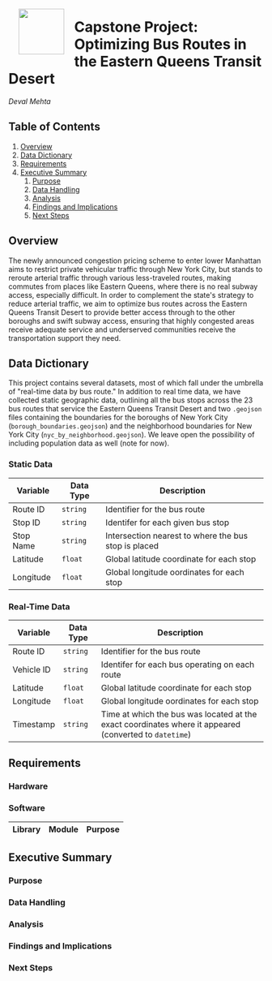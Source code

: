 <img src="http://imgur.com/1ZcRyrc.png" style="float: left; margin: 20px; height: 90px">

# Capstone Project: Optimizing Bus Routes in the Eastern Queens Transit Desert

*Deval Mehta*

## Table of Contents
1) [Overview](#Overview) 
2) [Data Dictionary](<#Data Dictionary>)
3) [Requirements](#Requirements)
4) [Executive Summary](<#Executive Summary>)
    1) [Purpose](<#Purpose>)
    2) [Data Handling](<#Data Handling>)
    3) [Analysis](#Analysis)
    4) [Findings and Implications](<#Findings and Implications>)
    5) [Next Steps](#Next-Steps)

## Overview
The newly announced congestion pricing scheme to enter lower Manhattan aims to restrict private vehicular traffic through New York City, but stands to reroute arterial traffic through various less-traveled routes, making commutes from places like Eastern Queens, where there is no real subway access, especially difficult. In order to complement the state's strategy to reduce arterial traffic, we aim to optimize bus routes across the Eastern Queens Transit Desert to provide better access through to the other boroughs and swift subway access, ensuring that highly congested areas receive adequate service and underserved communities receive the transportation support they need.

## Data Dictionary

This project contains several datasets, most of which fall under the umbrella of "real-time data by bus route." In addition to real time data, we have collected static geographic data, outlining all the bus stops across the 23 bus routes that service the Eastern Queens Transit Desert and two `.geojson` files containing the boundaries for the boroughs of New York City (`borough_boundaries.geojson`) and the neighborhood boundaries for New York City (`nyc_by_neighborhood.geojson`). We leave open the possibility of including population data as well (note for now).

### Static Data
| Variable | Data Type | Description |
|---|---|---|
| Route ID | `string` | Identifier for the bus route |
| Stop ID | `string` | Identifer for each given bus stop |
| Stop Name | `string` | Intersection nearest to where the bus stop is placed |
| Latitude | `float` | Global latitude coordinate for each stop |
| Longitude | `float` | Global longitude oordinates for each stop |

### Real-Time Data
| Variable | Data Type | Description |
|---|---|---|
| Route ID | `string` | Identifier for the bus route |
| Vehicle ID | `string` | Identifer for each bus operating on each route |
| Latitude | `float` | Global latitude coordinate for each stop |
| Longitude | `float` | Global longitude oordinates for each stop |
| Timestamp | `string` | Time at which the bus was located at the exact coordinates where it appeared (converted to `datetime`) |

## Requirements

### Hardware

### Software
| Library | Module | Purpose |
|---|---|---|

## Executive Summary

### Purpose

### Data Handling

### Analysis

### Findings and Implications

### Next Steps